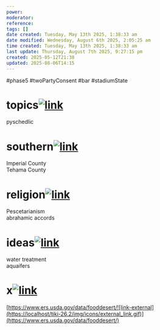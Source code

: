 ```yaml
---
power: 
moderator: 
reference: 
tags: []
date created: Tuesday, May 13th 2025, 1:38:33 am
date modified: Wednesday, August 6th 2025, 2:05:25 am
time created: Tuesday, May 13th 2025, 1:38:33 am
last update: Thursday, August 7th 2025, 9:27:15 pm
created: 2025-05-12T21:38
updated: 2025-08-06T14:15
---
```

#phase5   #twoPartyConsent #bar #stadiumState 
# topics[![link](https://localhost/tiki-26.2/img/icons/link.png)](https://localhost/tiki-26.2/tiki-index.php?page=California#topics)

pyschedlic

# southern[![link](https://localhost/tiki-26.2/img/icons/link.png)](https://localhost/tiki-26.2/tiki-index.php?page=California#southern)

Imperial County  
Tehama County

# religion[![link](https://localhost/tiki-26.2/img/icons/link.png)](https://localhost/tiki-26.2/tiki-index.php?page=California#religion)

Pescetarianism  
abrahamic accords

# ideas[![link](https://localhost/tiki-26.2/img/icons/link.png)](https://localhost/tiki-26.2/tiki-index.php?page=California#ideas)

water treatment  
aquaifers

# x[![link](https://localhost/tiki-26.2/img/icons/link.png)](https://localhost/tiki-26.2/tiki-index.php?page=California#x)

[https://www.ers.usda.gov/data/fooddesert/![link-external](https://localhost/tiki-26.2/img/icons/external_link.gif)](https://www.ers.usda.gov/data/fooddesert/)